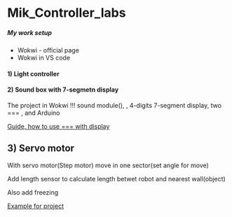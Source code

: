 # Mik_Controller_labs

<h5>My work setup</h5>
<ul>
    <li>Wokwi - official page</li>
    <li>Wokwi in VS code</li>
</ul>

<h4>1) Light controller</h4>




<h4>2) Sound box with 7-segmetn display</h4>

<p>The project in Wokwi !!! sound module(), , 4-digits 7-segment display, two === , and Arduino</p>
<a href = "https://arduino.ru/forum/proekty/vyvod-informatsii-na-4-razryadnyi-7segmentnyi-indikator-pri-pomoshchi-dvukh-74hc595">Guide, how to use === with display</a>

<h2>3) Servo motor</h2>

<p>With servo motor(Step motor) move in one sector(set angle for move)</p>
<p>Add length sensor to calculate length betwet robot and nearest wall(object)</p>
<p>Also add freezing </p>

<a href = "">Example for project</a>

